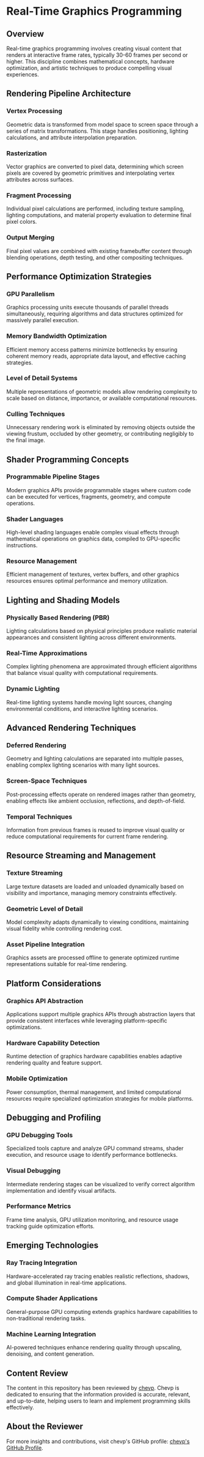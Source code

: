 # Real-Time Graphics Programming

## Overview

Real-time graphics programming involves creating visual content that renders at interactive frame rates, typically 30-60 frames per second or higher. This discipline combines mathematical concepts, hardware optimization, and artistic techniques to produce compelling visual experiences.

## Rendering Pipeline Architecture

### Vertex Processing
Geometric data is transformed from model space to screen space through a series of matrix transformations. This stage handles positioning, lighting calculations, and attribute interpolation preparation.

### Rasterization
Vector graphics are converted to pixel data, determining which screen pixels are covered by geometric primitives and interpolating vertex attributes across surfaces.

### Fragment Processing
Individual pixel calculations are performed, including texture sampling, lighting computations, and material property evaluation to determine final pixel colors.

### Output Merging
Final pixel values are combined with existing framebuffer content through blending operations, depth testing, and other compositing techniques.

## Performance Optimization Strategies

### GPU Parallelism
Graphics processing units execute thousands of parallel threads simultaneously, requiring algorithms and data structures optimized for massively parallel execution.

### Memory Bandwidth Optimization
Efficient memory access patterns minimize bottlenecks by ensuring coherent memory reads, appropriate data layout, and effective caching strategies.

### Level of Detail Systems
Multiple representations of geometric models allow rendering complexity to scale based on distance, importance, or available computational resources.

### Culling Techniques
Unnecessary rendering work is eliminated by removing objects outside the viewing frustum, occluded by other geometry, or contributing negligibly to the final image.

## Shader Programming Concepts

### Programmable Pipeline Stages
Modern graphics APIs provide programmable stages where custom code can be executed for vertices, fragments, geometry, and compute operations.

### Shader Languages
High-level shading languages enable complex visual effects through mathematical operations on graphics data, compiled to GPU-specific instructions.

### Resource Management
Efficient management of textures, vertex buffers, and other graphics resources ensures optimal performance and memory utilization.

## Lighting and Shading Models

### Physically Based Rendering (PBR)
Lighting calculations based on physical principles produce realistic material appearances and consistent lighting across different environments.

### Real-Time Approximations
Complex lighting phenomena are approximated through efficient algorithms that balance visual quality with computational requirements.

### Dynamic Lighting
Real-time lighting systems handle moving light sources, changing environmental conditions, and interactive lighting scenarios.

## Advanced Rendering Techniques

### Deferred Rendering
Geometry and lighting calculations are separated into multiple passes, enabling complex lighting scenarios with many light sources.

### Screen-Space Techniques
Post-processing effects operate on rendered images rather than geometry, enabling effects like ambient occlusion, reflections, and depth-of-field.

### Temporal Techniques
Information from previous frames is reused to improve visual quality or reduce computational requirements for current frame rendering.

## Resource Streaming and Management

### Texture Streaming
Large texture datasets are loaded and unloaded dynamically based on visibility and importance, managing memory constraints effectively.

### Geometric Level of Detail
Model complexity adapts dynamically to viewing conditions, maintaining visual fidelity while controlling rendering cost.

### Asset Pipeline Integration
Graphics assets are processed offline to generate optimized runtime representations suitable for real-time rendering.

## Platform Considerations

### Graphics API Abstraction
Applications support multiple graphics APIs through abstraction layers that provide consistent interfaces while leveraging platform-specific optimizations.

### Hardware Capability Detection
Runtime detection of graphics hardware capabilities enables adaptive rendering quality and feature support.

### Mobile Optimization
Power consumption, thermal management, and limited computational resources require specialized optimization strategies for mobile platforms.

## Debugging and Profiling

### GPU Debugging Tools
Specialized tools capture and analyze GPU command streams, shader execution, and resource usage to identify performance bottlenecks.

### Visual Debugging
Intermediate rendering stages can be visualized to verify correct algorithm implementation and identify visual artifacts.

### Performance Metrics
Frame time analysis, GPU utilization monitoring, and resource usage tracking guide optimization efforts.

## Emerging Technologies

### Ray Tracing Integration
Hardware-accelerated ray tracing enables realistic reflections, shadows, and global illumination in real-time applications.

### Compute Shader Applications
General-purpose GPU computing extends graphics hardware capabilities to non-traditional rendering tasks.

### Machine Learning Integration
AI-powered techniques enhance rendering quality through upscaling, denoising, and content generation.

## Content Review

The content in this repository has been reviewed by [chevp](https://github.com/chevp). Chevp is dedicated to ensuring that the information provided is accurate, relevant, and up-to-date, helping users to learn and implement programming skills effectively.

## About the Reviewer

For more insights and contributions, visit chevp's GitHub profile: [chevp's GitHub Profile](https://github.com/chevp).